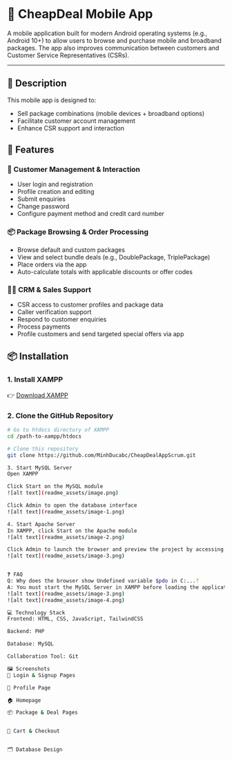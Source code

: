 # 📱 CheapDeal Mobile App

A mobile application built for modern Android operating systems (e.g., Android 10+) to allow users to browse and purchase mobile and broadband packages. The app also improves communication between customers and Customer Service Representatives (CSRs).

---

## 🧾 Description
This mobile app is designed to:
- Sell package combinations (mobile devices + broadband options)
- Facilitate customer account management
- Enhance CSR support and interaction

## 🚀 Features
### 👤 Customer Management & Interaction
- User login and registration
- Profile creation and editing
- Submit enquiries
- Change password
- Configure payment method and credit card number

### 📦 Package Browsing & Order Processing
- Browse default and custom packages
- View and select bundle deals (e.g., DoublePackage, TriplePackage)
- Place orders via the app
- Auto-calculate totals with applicable discounts or offer codes

### 🧑‍💼 CRM & Sales Support
- CSR access to customer profiles and package data
- Caller verification support
- Respond to customer enquiries
- Process payments
- Profile customers and send targeted special offers via app

## 📦 Installation
### 1. Install XAMPP  
👉 [Download XAMPP](https://www.apachefriends.org/download.html)

### 2. Clone the GitHub Repository
```bash
# Go to htdocs directory of XAMPP
cd /path-to-xampp/htdocs

# Clone this repository
git clone https://github.com/MinhDucabc/CheapDealAppScrum.git

3. Start MySQL Server
Open XAMPP

Click Start on the MySQL module
![alt text](readme_assets/image.png)

Click Admin to open the database interface
![alt text](readme_assets/image-1.png)

4. Start Apache Server
In XAMPP, click Start on the Apache module
![alt text](readme_assets/image-2.png)

Click Admin to launch the browser and preview the project by accessing the cloned CheapDealAppScrum folder
![alt text](readme_assets/image-3.png)


❓ FAQ
Q: Why does the browser show Undefined variable $pdo in C:...?
A: You must start the MySQL Server in XAMPP before loading the application in the browser to ensure database connectivity.
![alt text](readme_assets/image-3.png)
![alt text](readme_assets/image-4.png)

💻 Technology Stack
Frontend: HTML, CSS, JavaScript, TailwindCSS

Backend: PHP

Database: MySQL

Collaboration Tool: Git

🖼️ Screenshots
🔐 Login & Signup Pages

👤 Profile Page

🏠 Homepage

📦 Package & Deal Pages


🛒 Cart & Checkout


🗂️ Database Design